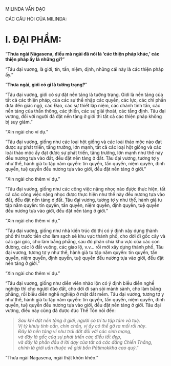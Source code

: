 MILINDA VẤN ĐẠO

CÁC CÂU HỎI CỦA MILINDA:

# I. ĐẠI PHẨM:

“**Thưa ngài Nāgasena, điều mà ngài đã nói là ‘các thiện pháp khác,’ các thiện pháp ấy là những gì?**”

“Tâu đại vương, là giới, tín, tấn, niệm, định, những cái này là các thiện pháp ấy.”

“**Thưa ngài, giới có gì là tướng trạng?**”

“Tâu đại vương, giới có sự đặt nền tảng là tướng trạng. Giới là nền tảng của tất cả các thiện pháp, của các sự thể nhập các quyền, các lực, các chi phần đưa đến giác ngộ, các Đạo, các sự thiết lập niệm, các chánh tinh tấn, các nền tảng của thần thông, các thiền, các sự giải thoát, các tầng định. Tâu đại vương, đối với người đã đặt nền tảng ở giới thì tất cả các thiện pháp không bị suy giảm.”

“Xin ngài cho ví dụ.”

“Tâu đại vương, giống như các loại hột giống và các loài thảo mộc nào đạt được sự phát triển, tăng trưởng, lớn mạnh, tất cả các loại hột giống và các loài thảo mộc ấy đạt được sự phát triển, tăng trưởng, lớn mạnh như thế này đều nương tựa vào đất, đều đặt nền tảng ở đất. Tâu đại vương, tương tợ y như thế, hành giả tu tập năm quyền: tín quyền, tấn quyền, niệm quyền, định quyền, tuệ quyền đều nương tựa vào giới, đều đặt nền tảng ở giới.”

“Xin ngài cho thêm ví dụ.”

“Tâu đại vương, giống như các công việc nặng nhọc nào được thực hiện, tất cả các công việc nặng nhọc được thực hiện như thế này đều nương tựa vào đất, đều đặt nền tảng ở đất. Tâu đại vương, tương tợ y như thế, hành giả tu tập năm quyền: tín quyền, tấn quyền, niệm quyền, định quyền, tuệ quyền đều nương tựa vào giới, đều đặt nền tảng ở giới.”

“Xin ngài cho thêm ví dụ.”

“Tâu đại vương, giống như nhà kiến trúc đô thị có ý định xây dựng thành phố thì trước tiên cho làm sạch sẽ khu vực thành phố, cho dời đi gốc cây và các gai góc, cho làm bằng phẳng, sau đó phân chia khu vực của các con đường, các lô đất vuông, các giao lộ, v.v… rồi mới xây dựng thành phố. Tâu đại vương, tương tợ y như thế, hành giả tu tập năm quyền: tín quyền, tấn quyền, niệm quyền, định quyền, tuệ quyền đều nương tựa vào giới, đều đặt nền tảng ở giới.”

“Xin ngài cho thêm ví dụ.”

“Tâu đại vương, giống như diễn viên nhào lộn có ý định biễu diễn nghề nghiệp thì cho người đào đất, cho dời đi sạn sỏi mảnh sành, cho làm bằng phẳng, rồi biễu diễn nghề nghiệp ở mặt đất mềm. Tâu đại vương, tương tợ y như thế, hành giả tu tập năm quyền: tín quyền, tấn quyền, niệm quyền, định quyền, tuệ quyền đều nương tựa vào giới, đều đặt nền tảng ở giới. Tâu đại vương, điều này cũng đã được đức Thế Tôn nói đến:

> _Sau khi đặt nền tảng ở giới, người có trí tu tập tâm và tuệ_.  
> _Vị tỳ khưu tinh cần, chín chắn, vị ấy có thể gỡ ra mối rối này_.  
> _Đây là nền tảng ví như trái đất đối với các sinh mạng_,  
> _và đây là gốc của sự phát triển các điều tốt đẹp_,  
> _và đây là phần đầu ở lời dạy của tất cả các đấng Chiến Thắng_,  
> _chính là giới uẩn thuộc về giới bổn Pātimokkha cao quý_.”

“Thưa ngài Nāgasena, ngài thật khôn khéo.”

